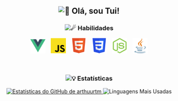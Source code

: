 <h2 align="center">
  <img src="https://fonts.gstatic.com/s/e/notoemoji/latest/1f44b/512.gif" alt="👋" width="28" height="28">
  Olá, sou Tui!
</h2>

<h3 align="center">
  <img src="https://fonts.gstatic.com/s/e/notoemoji/latest/2604_fe0f/512.gif" alt="☄" width="24" height="24">
  Habilidades
</h3>

<p align="center">
  <img alt="Vue.js" src="assets/vuejs.svg" width="40" style="margin-right:10px;"/>
  <img alt="JavaScript" src="assets/javascript.svg" width="40" style="margin-right:10px;"/>
  <img alt="HTML 5" src="assets/html5.svg" width="40" style="margin-right:10px;"/>
  <img alt="CSS 3" src="assets/css3.svg" width="40" style="margin-right:10px;"/>
  <img alt="Node.js" src="assets/nodejs.svg" width="40" style="margin-right:10px;"/>
  <img alt="Java" src="assets/java.svg" width="40"/>
</p>

<br>

<div align="center">
  <div>
    <h3>
      <img src="https://fonts.gstatic.com/s/e/notoemoji/latest/1f4a1/512.gif" alt="💡" width="24" height="24">
      Estatísticas
    </h3>
  </div>
  <div>
    <a href="https://github.com/anuraghazra/github-readme-stats">
      <img alt="Estatísticas do GitHub de arthuurtm" src="https://github-readme-stats.vercel.app/api?username=arthuurtm&show_icons=true&hide_title=true&include_all_commits=true&count_private=true&theme=tokyonight" />
    </a>
    <img alt="Linguagens Mais Usadas" src="https://github-readme-stats.vercel.app/api/top-langs/?username=arthuurtm&layout=compact" />
  </div>
</div>
